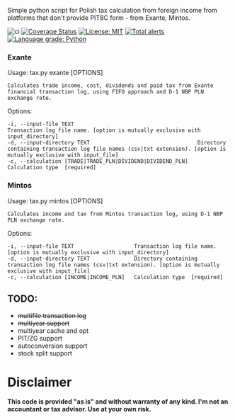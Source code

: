 Simple python script for Polish tax calculation from foreign income from platforms that don't provide PIT8C form - from Exante, Mintos.

![ci](https://github.com/rysiok/PLTaxTribute/actions/workflows/python-package.yml/badge.svg) [![Coverage Status](https://coveralls.io/repos/github/rysiok/PLTaxTribute/badge.svg)](https://coveralls.io/github/rysiok/PLTaxTribute) [![License: MIT](https://img.shields.io/badge/License-MIT-yellow.svg)](https://opensource.org/licenses/MIT) [![Total alerts](https://img.shields.io/lgtm/alerts/g/rysiok/PLTaxTribute.svg?logo=lgtm&logoWidth=18)](https://lgtm.com/projects/g/rysiok/PLTaxTribute/alerts/) [![Language grade: Python](https://img.shields.io/lgtm/grade/python/g/rysiok/PLTaxTribute.svg?logo=lgtm&logoWidth=18)](https://lgtm.com/projects/g/rysiok/PLTaxTribute/context:python)

### Exante
Usage: tax.py exante [OPTIONS]

    Calculates trade income, cost, dividends and paid tax from Exante
    financial transaction log, using FIFO approach and D-1 NBP PLN exchange rate.

Options:

    -i, --input-file TEXT                                       Transaction log file name. [option is mutually exclusive with input_directory]
    -d, --input-directory TEXT                                  Directory containing transaction log file names (csv|txt extension). [option is mutually exclusive with input_file]
    -c, --calculation [TRADE|TRADE_PLN|DIVIDEND|DIVIDEND_PLN]   Calculation type  [required]

### Mintos

Usage: tax.py mintos [OPTIONS]

    Calculates income and tax from Mintos transaction log, using D-1 NBP PLN exchange rate.

Options:
    
    -i, --input-file TEXT                   Transaction log file name.  [option is mutually exclusive with input_directory]
    -d, --input-directory TEXT              Directory containing transaction log file names (csv|txt extension). [option is mutually exclusive with input_file]
    -c, --calculation [INCOME|INCOME_PLN]   Calculation type  [required]


## TODO:

- ~~multifile transaction log~~
- ~~multiyear support~~
- multiyear cache and opt
- PIT/ZG support
- autoconversion support
- stock split support

# Disclaimer

**This code is provided "as is" and without warranty of any kind. I'm not an accountant or tax advisor. Use at your own risk.**
